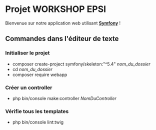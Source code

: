 # Projet WORKSHOP EPSI
Bienvenue sur notre application web utilisant [**Symfony**](https://symfony.com/doc/5.4/setup.html) !

## Commandes dans l'éditeur de texte

### Initialiser le projet
- composer create-project symfony/skeleton:"^5.4" *nom_du_dossier*
- cd *nom_du_dossier*
- composer require webapp

### Créer un controller 
- php bin/console make:controller *NomDuController*

### Vérifie tous les templates
- php bin/console lint:twig